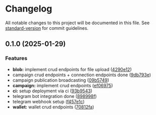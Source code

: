 # Changelog

All notable changes to this project will be documented in this file. See [standard-version](https://github.com/conventional-changelog/standard-version) for commit guidelines.

## 0.1.0 (2025-01-29)


### Features

* **blob:** implement crud endpoints for file upload ([4290e12](https://github.com/brinestone/tellthem-api/commit/4290e122e9c4afd0d4a06a2f0313f8a5339b53f8))
* campaign crud endpoints + connection endpoints done ([9db793e](https://github.com/brinestone/tellthem-api/commit/9db793e573d09599f732f6f243fb4c4aff03dedd))
* campaign publication broadcasting ([09b5749](https://github.com/brinestone/tellthem-api/commit/09b5749950315a8013a23baa01973107138f5bb6))
* **campaign:** implement crud endpoints ([ef06975](https://github.com/brinestone/tellthem-api/commit/ef06975a0f9fd745f7d7e88ee521629f20828cdd))
* **ci:** setup deployment via ci ([93b9543](https://github.com/brinestone/tellthem-api/commit/93b954316697386cb0f486de1637b145298dbe70))
* telegram bot integration done ([898998f](https://github.com/brinestone/tellthem-api/commit/898998f1e83431702d5f83e4e2d0ed49b9aab135))
* telegram webhook setup ([f457e1c](https://github.com/brinestone/tellthem-api/commit/f457e1c37ed9030d5295f886d00d1dee68c8157e))
* **wallet:** wallet crud endpoints ([70812fa](https://github.com/brinestone/tellthem-api/commit/70812fa4c4b9aada083837765e4fa669a704fe05))
